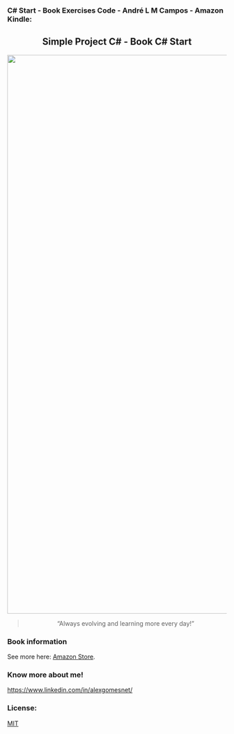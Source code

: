 ### C# Start - Book Exercises Code - André L M Campos - Amazon Kindle:

<h2 align="center"> 
  Simple Project C# - Book C# Start 
</h2>

<p align="center">
  <img src="./images/book_c#_start.png" alt="Book: C# Start - André L M Campo" width="1280">
</p>

<blockquote align="center">“Always evolving and learning more every day!”</blockquote>

### Book information
See more here: [Amazon Store](https://www.amazon.com/Start-Portuguese-Andr%C3%A9-LN-Campos-ebook/dp/B09LVQYHPN).

### Know more about me!

  https://www.linkedin.com/in/alexgomesnet/

### License:

  [MIT](LICENSE)
